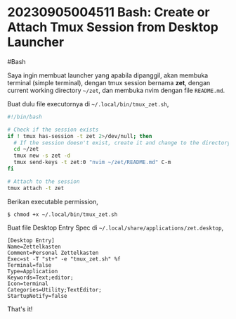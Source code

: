 # 20230905004511 Bash: Create or Attach Tmux Session from Desktop Launcher

#Bash

Saya ingin membuat launcher yang apabila dipanggil, akan membuka terminal
(simple terminal), dengan tmux session bernama **zet**, dengan current working
directory `~/zet`, dan membuka nvim dengan file `README.md`.

Buat dulu file executornya di `~/.local/bin/tmux_zet.sh`,

```bash
#!/bin/bash

# Check if the session exists
if ! tmux has-session -t zet 2>/dev/null; then
  # If the session doesn't exist, create it and change to the directory
  cd ~/zet
  tmux new -s zet -d
  tmux send-keys -t zet:0 "nvim ~/zet/README.md" C-m
fi

# Attach to the session
tmux attach -t zet
```

Berikan executable permission,

```terminal
$ chmod +x ~/.local/bin/tmux_zet.sh
```

Buat file Desktop Entry Spec di `~/.local/share/applications/zet.desktop`,

```config
[Desktop Entry]
Name=Zettelkasten
Comment=Personal Zettelkasten
Exec=st -T "st+" -e "tmux_zet.sh" %f
Terminal=false
Type=Application
Keywords=Text;editor;
Icon=terminal
Categories=Utility;TextEditor;
StartupNotify=false
```

That's it!
